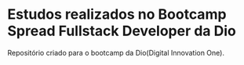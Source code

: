 # Estudos realizados no Bootcamp Spread Fullstack Developer da Dio
Repositório criado para o bootcamp da Dio(Digital Innovation One).
